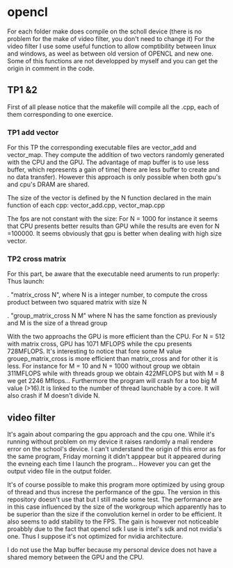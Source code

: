 # opencl
For each folder make does compile on the scholl device (there is no problem for the make of video filter, you don't need to change it)
For the video filter I use some useful function to allow comptibility between linux and windows, as weel as between old version of OPENCL and new one.
Some of this functions are not developped by myself and you can get the origin in comment in the code.
## TP1 &2
First of all please notice that the makefile will compile all the .cpp, each of them corresponding to one exercice.
### TP1 add vector
For this TP the corresponding executable files are vector_add and vector_map.
They compute the addition of two vectors randomly generated with the CPU and the GPU.
The advantage of map buffer is to use less buffer, which represents a gain of time( there are less buffer to create and no data transfer).
However this approach is only possible when both gpu's and cpu's DRAM are shared.

The size of the vector is defined by the N function declared in the main function of each cpp: vector_add.cpp, vector_map.cpp

The fps are not constant with the size: For N = 1000 for instance it seems that CPU presents better results than GPU while the results are even for N =100000.
It seems obviously that gpu is better when dealing with high size vector.




### TP2 cross matrix
For this part, be aware that the executable need aruments to run properly:
Thus launch: 

. "matrix_cross N", where N is a integer number, to compute the cross product between two squared matrix with size N  

. "group_matrix_cross N M" where N has the same fonction as previously and M is the size of a thread group

With the two approachs the GPU is more efficient than the CPU.
For N = 512 with matrix cross, GPU has 1071 MFLOPS while the cpu presents 728MFLOPS. 
It's interesting to notice that fore some M value grouep_matrix_cross is more efficient than matrix_cross and for other it is less.
For instance for M  = 10 and N = 1000 without group we obtain 311MFLOPS while with threads group we obtain 422MFLOPS but with M = 8 we get 2246 Mflops...
Furthermore the program will crash for a too big M value (>16).It is linked to the number of thread launchable by a core.
It will also crash if M doesn't divide N.

## video filter

It's again about comparing the gpu approach and the cpu one.
While it's running without problem on my device it raises randomly a mali rendere error on the school's device.
I can't understand the origin of this error as for the same program, Friday morning it didn't apppear but it appeared during the evneing each time I launch the program... 
However you can get the output video file in the output folder.

It's of course possible to make this program more optimized by using group of thread and thus increse the performance of the gpu. 
The version in this repository doesn't use that but I still made some test. 
The performance are in this case influenced by the size of the workgroup which apparently has to be superior than the size if the convolution kernel in order to be efficient.
It also seems to add stability to the FPS.
The gain is however not noticeable proabbly due to the fact that opencl sdk I use is intel's sdk and not nvidia's one. Thus I suppose it's not optimized for nvidia architecture.

I do not use the Map buffer because my personal device does not have a shared memory between the GPU and the CPU.



